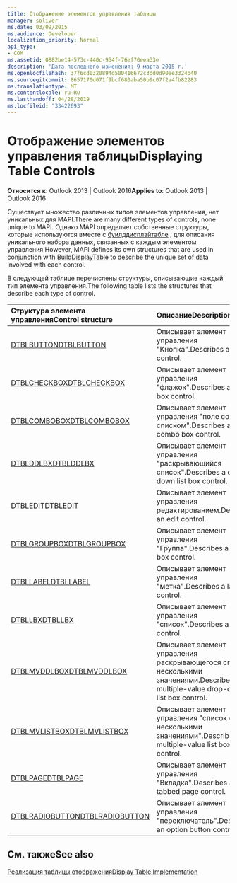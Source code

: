 ```yaml
---
title: Отображение элементов управления таблицы
manager: soliver
ms.date: 03/09/2015
ms.audience: Developer
localization_priority: Normal
api_type:
- COM
ms.assetid: 0882be14-573c-440c-954f-76ef70eea33e
description: 'Дата последнего изменения: 9 марта 2015 г.'
ms.openlocfilehash: 37f6cd0320894d500416672c3dd0d90ee3324b40
ms.sourcegitcommit: 8657170d071f9bcf680aba50b9c07f2a4fb82283
ms.translationtype: MT
ms.contentlocale: ru-RU
ms.lasthandoff: 04/28/2019
ms.locfileid: "33422693"
---
```

# <a name="displaying-table-controls"></a><span data-ttu-id="24dc5-103">Отображение элементов управления таблицы</span><span class="sxs-lookup"><span data-stu-id="24dc5-103">Displaying Table Controls</span></span>

  
  
<span data-ttu-id="24dc5-104">**Относится к**: Outlook 2013 | Outlook 2016</span><span class="sxs-lookup"><span data-stu-id="24dc5-104">**Applies to**: Outlook 2013 | Outlook 2016</span></span> 
  
<span data-ttu-id="24dc5-105">Существует множество различных типов элементов управления, нет уникальных для MAPI.</span><span class="sxs-lookup"><span data-stu-id="24dc5-105">There are many different types of controls, none unique to MAPI.</span></span> <span data-ttu-id="24dc5-106">Однако MAPI определяет собственные структуры, которые используются вместе с [буилддисплайтабле](builddisplaytable.md) , для описания уникального набора данных, связанных с каждым элементом управления.</span><span class="sxs-lookup"><span data-stu-id="24dc5-106">However, MAPI defines its own structures that are used in conjunction with [BuildDisplayTable](builddisplaytable.md) to describe the unique set of data involved with each control.</span></span> 
  
<span data-ttu-id="24dc5-107">В следующей таблице перечислены структуры, описывающие каждый тип элемента управления.</span><span class="sxs-lookup"><span data-stu-id="24dc5-107">The following table lists the structures that describe each type of control.</span></span> 
  
|<span data-ttu-id="24dc5-108">**Структура элемента управления**</span><span class="sxs-lookup"><span data-stu-id="24dc5-108">**Control structure**</span></span>|<span data-ttu-id="24dc5-109">**Описание**</span><span class="sxs-lookup"><span data-stu-id="24dc5-109">**Description**</span></span>|
|:-----|:-----|
|[<span data-ttu-id="24dc5-110">DTBLBUTTON</span><span class="sxs-lookup"><span data-stu-id="24dc5-110">DTBLBUTTON</span></span>](dtblbutton.md) <br/> |<span data-ttu-id="24dc5-111">Описывает элемент управления "Кнопка".</span><span class="sxs-lookup"><span data-stu-id="24dc5-111">Describes a button control.</span></span>  <br/> |
|[<span data-ttu-id="24dc5-112">DTBLCHECKBOX</span><span class="sxs-lookup"><span data-stu-id="24dc5-112">DTBLCHECKBOX</span></span>](dtblcheckbox.md) <br/> |<span data-ttu-id="24dc5-113">Описывает элемент управления "флажок".</span><span class="sxs-lookup"><span data-stu-id="24dc5-113">Describes a check box control.</span></span>  <br/> |
|[<span data-ttu-id="24dc5-114">DTBLCOMBOBOX</span><span class="sxs-lookup"><span data-stu-id="24dc5-114">DTBLCOMBOBOX</span></span>](dtblcombobox.md) <br/> |<span data-ttu-id="24dc5-115">Описывает элемент управления "поле со списком".</span><span class="sxs-lookup"><span data-stu-id="24dc5-115">Describes a combo box control.</span></span>  <br/> |
|[<span data-ttu-id="24dc5-116">DTBLDDLBX</span><span class="sxs-lookup"><span data-stu-id="24dc5-116">DTBLDDLBX</span></span>](dtblddlbx.md) <br/> |<span data-ttu-id="24dc5-117">Описывает элемент управления "раскрывающийся список".</span><span class="sxs-lookup"><span data-stu-id="24dc5-117">Describes a drop-down list box control.</span></span>  <br/> |
|[<span data-ttu-id="24dc5-118">DTBLEDIT</span><span class="sxs-lookup"><span data-stu-id="24dc5-118">DTBLEDIT</span></span>](dtbledit.md) <br/> |<span data-ttu-id="24dc5-119">Описывает элемент управления редактированием.</span><span class="sxs-lookup"><span data-stu-id="24dc5-119">Describes an edit control.</span></span>  <br/> |
|[<span data-ttu-id="24dc5-120">DTBLGROUPBOX</span><span class="sxs-lookup"><span data-stu-id="24dc5-120">DTBLGROUPBOX</span></span>](dtblgroupbox.md) <br/> |<span data-ttu-id="24dc5-121">Описывает элемент управления "Группа".</span><span class="sxs-lookup"><span data-stu-id="24dc5-121">Describes a group box control.</span></span>  <br/> |
|[<span data-ttu-id="24dc5-122">DTBLLABEL</span><span class="sxs-lookup"><span data-stu-id="24dc5-122">DTBLLABEL</span></span>](dtbllabel.md) <br/> |<span data-ttu-id="24dc5-123">Описывает элемент управления "метка".</span><span class="sxs-lookup"><span data-stu-id="24dc5-123">Describes a label control.</span></span>  <br/> |
|[<span data-ttu-id="24dc5-124">DTBLLBX</span><span class="sxs-lookup"><span data-stu-id="24dc5-124">DTBLLBX</span></span>](dtbllbx.md) <br/> |<span data-ttu-id="24dc5-125">Описывает элемент управления "список".</span><span class="sxs-lookup"><span data-stu-id="24dc5-125">Describes a list box control.</span></span>  <br/> |
|[<span data-ttu-id="24dc5-126">DTBLMVDDLBOX</span><span class="sxs-lookup"><span data-stu-id="24dc5-126">DTBLMVDDLBOX</span></span>](dtblmvddlbox.md) <br/> |<span data-ttu-id="24dc5-127">Описывает элемент управления раскрывающегося списка с несколькими значениями.</span><span class="sxs-lookup"><span data-stu-id="24dc5-127">Describes a multiple-value drop-down list box control.</span></span>  <br/> |
|[<span data-ttu-id="24dc5-128">DTBLMVLISTBOX</span><span class="sxs-lookup"><span data-stu-id="24dc5-128">DTBLMVLISTBOX</span></span>](dtblmvlistbox.md) <br/> |<span data-ttu-id="24dc5-129">Описывает элемент управления "список с несколькими значениями".</span><span class="sxs-lookup"><span data-stu-id="24dc5-129">Describes a multiple-value list box control.</span></span>  <br/> |
|[<span data-ttu-id="24dc5-130">DTBLPAGE</span><span class="sxs-lookup"><span data-stu-id="24dc5-130">DTBLPAGE</span></span>](dtblpage.md) <br/> |<span data-ttu-id="24dc5-131">Описывает элемент управления "Вкладка".</span><span class="sxs-lookup"><span data-stu-id="24dc5-131">Describes a tabbed page control.</span></span>  <br/> |
|[<span data-ttu-id="24dc5-132">DTBLRADIOBUTTON</span><span class="sxs-lookup"><span data-stu-id="24dc5-132">DTBLRADIOBUTTON</span></span>](dtblradiobutton.md) <br/> |<span data-ttu-id="24dc5-133">Описывает элемент управления "переключатель".</span><span class="sxs-lookup"><span data-stu-id="24dc5-133">Describes an option button control.</span></span>  <br/> |
   
## <a name="see-also"></a><span data-ttu-id="24dc5-134">См. также</span><span class="sxs-lookup"><span data-stu-id="24dc5-134">See also</span></span>



[<span data-ttu-id="24dc5-135">Реализация таблицы отображения</span><span class="sxs-lookup"><span data-stu-id="24dc5-135">Display Table Implementation</span></span>](display-table-implementation.md)

